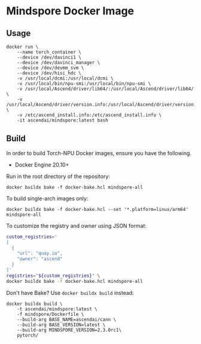 # Mindspore Docker Image

## Usage

```docker
docker run \
    --name torch_container \
    --device /dev/davinci1 \
    --device /dev/davinci_manager \
    --device /dev/devmm_svm \
    --device /dev/hisi_hdc \
    -v /usr/local/dcmi:/usr/local/dcmi \
    -v /usr/local/bin/npu-smi:/usr/local/bin/npu-smi \
    -v /usr/local/Ascend/driver/lib64/:/usr/local/Ascend/driver/lib64/ \
    -v /usr/local/Ascend/driver/version.info:/usr/local/Ascend/driver/version.info \
    -v /etc/ascend_install.info:/etc/ascend_install.info \
    -it ascendai/mindspore:latest bash
```

## Build

In order to build Torch-NPU Docker images, ensure you have the following.

- Docker Engine 20.10+

Run in the root directory of the repository:

```docker
docker buildx bake -f docker-bake.hcl mindspore-all
```

To build single-arch images only:

```docker
docker buildx bake -f docker-bake.hcl --set '*.platform=linux/arm64' mindspore-all
```

To customize the registry and owner using JSON format:

```bash
custom_registries='
[
  {
    "url": "quay.io",
    "owner": "ascend"
  }
]'
registries="${custom_registries}" \
docker buildx bake -f docker-bake.hcl mindspore-all
```

Don't have Bake? Use `docker buildx build` instead:

```docker
docker buildx build \
    -t ascendai/mindspore:latest \
    -f mindspore/Dockerfile \
    --build-arg BASE_NAME=ascendai/cann \
    --build-arg BASE_VERSION=latest \
    --build-arg MINDSPORE_VERSION=2.3.0rc1\
    pytorch/
```
